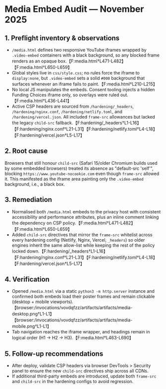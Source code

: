 # Media Embed Audit — November 2025

## 1. Preflight inventory & observations
- `/media.html` defines two responsive YouTube iframes wrapped by `.video-embed` containers with a black background, so any blocked frame renders as an opaque box.【F:media.html†L471-L482】【F:media.html†L650-L659】
- Global styles live in `css/style.css`; no rules force the iframe to `display:none`, but `.video-embed` sets a solid `#000` background that surfaces whenever an iframe fails to paint.【F:media.html†L210-L215】
- No local JS manipulates the embeds. Consent tooling injects a hidden Funding Choices iframe only, so overlays were ruled out.【F:media.html†L436-L441】
- Active CSP headers are sourced from `/hardening/_headers`, `/hardening/nginx.conf`, `/hardening/netlify.toml`, and `/hardening/vercel.json`. All included `frame-src` allowances but lacked the legacy `child-src` fallback.【F:hardening/_headers†L1-L16】【F:hardening/nginx.conf†L21-L31】【F:hardening/netlify.toml†L4-L18】【F:hardening/vercel.json†L5-L17】

## 2. Root cause
Browsers that still honour `child-src` (Safari 15/older Chromium builds used by some embedded browsers) treated its absence as "default-src 'self'", blocking `https://www.youtube-nocookie.com` even though `frame-src` allowed it. This manifested as the iframe area painting only the `.video-embed` background, i.e., a black box.

## 3. Remediation
- Normalised both `/media.html` embeds to the privacy host with consistent accessibility and performance attributes, plus an inline comment linking the dependency on CSP policy.【F:media.html†L471-L482】【F:media.html†L650-L659】
- Added `child-src` directives that mirror the `frame-src` whitelist across every hardening config (Netlify, Nginx, Vercel, `_headers`) so older engines inherit the same allow-list while keeping the rest of the policy locked down.【F:hardening/_headers†L1-L16】【F:hardening/nginx.conf†L21-L31】【F:hardening/netlify.toml†L4-L18】【F:hardening/vercel.json†L5-L17】

## 4. Verification
- Opened `/media.html` via a static `python3 -m http.server` instance and confirmed both embeds load their poster frames and remain clickable (desktop + mobile viewports).【browser:/invocations/vovdqfzz/artifacts/artifacts/media-desktop.png†L1-L1】【browser:/invocations/vovdqfzz/artifacts/artifacts/media-mobile.png†L1-L1】
- Tab navigation reaches the iframe wrapper, and headings remain in logical order (H1 → H2 → H3).【F:media.html†L463-L690】

## 5. Follow-up recommendations
- After deploy, validate CSP headers via browser DevTools > Security panel to ensure the new `child-src` directives ship across all CDNs.
- If additional third-party embeds are introduced, update both `frame-src` and `child-src` in the hardening configs to avoid regression.
